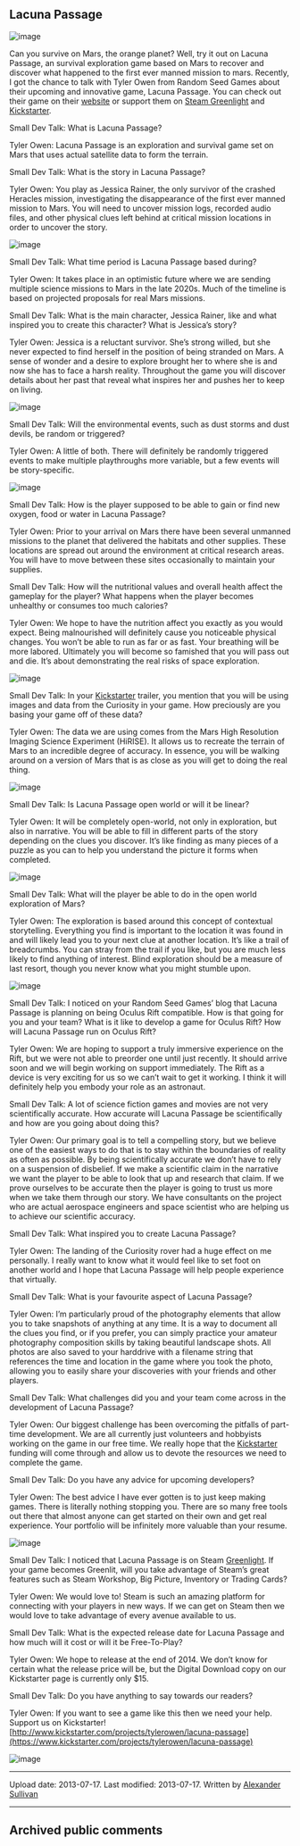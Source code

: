 ## Lacuna Passage

![image](src\articleArchive\authorAlexanderSullivan\2013-07-17_LucunaPassage\image1.png)

Can you survive on Mars, the orange planet? Well, try it out on Lacuna Passage, an survival exploration game based on Mars to recover and discover what happened to the first ever manned mission to mars. Recently, I got the chance to talk with Tyler Owen from Random Seed Games about their upcoming and innovative game, Lacuna Passage. You can check out their game on their [website](https://www.lacunapassage.com/) or support them on [Steam Greenlight](https://steamcommunity.com/sharedfiles/filedetails/?id=156439230) and [Kickstarter](https://www.kickstarter.com/projects/tylerowen/lacuna-passage?ref=card).

Small Dev Talk: What is Lacuna Passage?

Tyler Owen: Lacuna Passage is an exploration and survival game set on Mars that uses actual satellite data to form the terrain.

Small Dev Talk: What is the story in Lacuna Passage?

Tyler Owen: You play as Jessica Rainer, the only survivor of the crashed Heracles mission, investigating the disappearance of the first ever manned mission to Mars. You will need to uncover mission logs, recorded audio files, and other physical clues left behind at critical mission locations in order to uncover the story.

![image](src\articleArchive\authorAlexanderSullivan\2013-07-17_LucunaPassage\image2.png)

Small Dev Talk: What time period is Lacuna Passage based during?

Tyler Owen: It takes place in an optimistic future where we are sending multiple science missions to Mars in the late 2020s. Much of the timeline is based on projected proposals for real Mars missions.

Small Dev Talk: What is the main character, Jessica Rainer, like and what inspired you to create this character? What is Jessica’s story?

Tyler Owen: Jessica is a reluctant survivor. She’s strong willed, but she never expected to find herself in the position of being stranded on Mars. A sense of wonder and a desire to explore brought her to where she is and now she has to face a harsh reality. Throughout the game you will discover details about her past that reveal what inspires her and pushes her to keep on living.

![image](src\articleArchive\authorAlexanderSullivan\2013-07-17_LucunaPassage\image3.png)

Small Dev Talk: Will the environmental events, such as dust storms and dust devils, be random or triggered?

Tyler Owen: A little of both. There will definitely be randomly triggered events to make multiple playthroughs more variable, but a few events will be story-specific.

![image](src\articleArchive\authorAlexanderSullivan\2013-07-17_LucunaPassage\image4.png)

Small Dev Talk: How is the player supposed to be able to gain or find new oxygen, food or water in Lacuna Passage?

Tyler Owen: Prior to your arrival on Mars there have been several unmanned missions to the planet that delivered the habitats and other supplies. These locations are spread out around the environment at critical research areas. You will have to move between these sites occasionally to maintain your supplies.

Small Dev Talk: How will the nutritional values and overall health affect the gameplay for the player? What happens when the player becomes unhealthy or consumes too much calories?

Tyler Owen: We hope to have the nutrition affect you exactly as you would expect. Being malnourished will definitely cause you noticeable physical changes. You won’t be able to run as far or as fast. Your breathing will be more labored. Ultimately you will become so famished that you will pass out and die. It’s about demonstrating the real risks of space exploration.

![image](src\articleArchive\authorAlexanderSullivan\2013-07-17_LucunaPassage\image5.png)

Small Dev Talk: In your [Kickstarter](https://www.kickstarter.com/projects/tylerowen/lacuna-passage?ref=card) trailer, you mention that you will be using images and data from the Curiosity in your game. How preciously are you basing your game off of these data?

Tyler Owen: The data we are using comes from the Mars High Resolution Imaging Science Experiment (HiRISE). It allows us to recreate the terrain of Mars to an incredible degree of accuracy. In essence, you will be walking around on a version of Mars that is as close as you will get to doing the real thing.

![image](src\articleArchive\authorAlexanderSullivan\2013-07-17_LucunaPassage\image6.png)

Small Dev Talk: Is Lacuna Passage open world or will it be linear?

Tyler Owen: It will be completely open-world, not only in exploration, but also in narrative. You will be able to fill in different parts of the story depending on the clues you discover. It’s like finding as many pieces of a puzzle as you can to help you understand the picture it forms when completed.

![image](src\articleArchive\authorAlexanderSullivan\2013-07-17_LucunaPassage\image7.png)

Small Dev Talk: What will the player be able to do in the open world exploration of Mars?

Tyler Owen: The exploration is based around this concept of contextual storytelling. Everything you find is important to the location it was found in and will likely lead you to your next clue at another location. It’s like a trail of breadcrumbs. You can stray from the trail if you like, but you are much less likely to find anything of interest. Blind exploration should be a measure of last resort, though you never know what you might stumble upon.

![image](src\articleArchive\authorAlexanderSullivan\2013-07-17_LucunaPassage\image8.png)

Small Dev Talk: I noticed on your Random Seed Games’ blog that Lacuna Passage is planning on being Oculus Rift compatible. How is that going for you and your team? What is it like to develop a game for Oculus Rift? How will Lacuna Passage run on Oculus Rift?

Tyler Owen: We are hoping to support a truly immersive experience on the Rift, but we were not able to preorder one until just recently. It should arrive soon and we will begin working on support immediately. The Rift as a device is very exciting for us so we can’t wait to get it working. I think it will definitely help you embody your role as an astronaut.

Small Dev Talk: A lot of science fiction games and movies are not very scientifically accurate. How accurate will Lacuna Passage be scientifically and how are you going about doing this?

Tyler Owen: Our primary goal is to tell a compelling story, but we believe one of the easiest ways to do that is to stay within the boundaries of reality as often as possible. By being scientifically accurate we don’t have to rely on a suspension of disbelief. If we make a scientific claim in the narrative we want the player to be able to look that up and research that claim. If we prove ourselves to be accurate then the player is going to trust us more when we take them through our story. We have consultants on the project who are actual aerospace engineers and space scientist who are helping us to achieve our scientific accuracy.

Small Dev Talk: What inspired you to create Lacuna Passage?

Tyler Owen: The landing of the Curiosity rover had a huge effect on me personally. I really want to know what it would feel like to set foot on another world and I hope that Lacuna Passage will help people experience that virtually.

Small Dev Talk: What is your favourite aspect of Lacuna Passage?

Tyler Owen: I’m particularly proud of the photography elements that allow you to take snapshots of anything at any time. It is a way to document all the clues you find, or if you prefer, you can simply practice your amateur photography composition skills by taking beautiful landscape shots. All photos are also saved to your harddrive with a filename string that references the time and location in the game where you took the photo, allowing you to easily share your discoveries with your friends and other players.

Small Dev Talk: What challenges did you and your team come across in the development of Lacuna Passage?

Tyler Owen: Our biggest challenge has been overcoming the pitfalls of part-time development. We are all currently just volunteers and hobbyists working on the game in our free time. We really hope that the [Kickstarter](https://www.kickstarter.com/projects/tylerowen/lacuna-passage?ref=card) funding will come through and allow us to devote the resources we need to complete the game.

Small Dev Talk: Do you have any advice for upcoming developers?

Tyler Owen: The best advice I have ever gotten is to just keep making games. There is literally nothing stopping you. There are so many free tools out there that almost anyone can get started on their own and get real experience. Your portfolio will be infinitely more valuable than your resume.

![image](src\articleArchive\authorAlexanderSullivan\2013-07-17_LucunaPassage\image9.png)

Small Dev Talk: I noticed that Lacuna Passage is on Steam [Greenlight](https://steamcommunity.com/sharedfiles/filedetails/?id=156439230). If your game becomes Greenlit, will you take advantage of Steam’s great features such as Steam Workshop, Big Picture, Inventory or Trading Cards?

Tyler Owen: We would love to! Steam is such an amazing platform for connecting with your players in new ways. If we can get on Steam then we would love to take advantage of every avenue available to us.

Small Dev Talk: What is the expected release date for Lacuna Passage and how much will it cost or will it be Free-To-Play?

Tyler Owen: We hope to release at the end of 2014. We don’t know for certain what the release price will be, but the Digital Download copy on our Kickstarter page is currently only $15.

Small Dev Talk: Do you have anything to say towards our readers?

Tyler Owen: If you want to see a game like this then we need your help. Support us on Kickstarter! [http://www.kickstarter.com/projects/tylerowen/lacuna-passage](https://www.kickstarter.com/projects/tylerowen/lacuna-passage)

![image](src\articleArchive\authorAlexanderSullivan\2013-07-17_LucunaPassage\image10.png)

----
Upload date: 2013-07-17. Last modified: 2013-07-17. Written by [Alexander Sullivan](https://twitter.com/AlexJSully)

-----
## Archived public comments